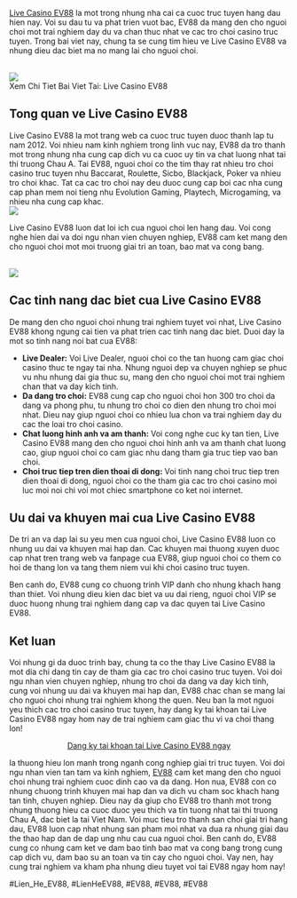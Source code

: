 <p><a href="https://ev88.co.uk/live-casino-ev88/">Live Casino EV88</a> la mot trong nhung nha cai ca cuoc truc tuyen hang dau hien nay. Voi su dau tu va phat trien vuot bac, EV88 da mang den cho nguoi choi mot trai nghiem day du va chan thuc nhat ve cac tro choi casino truc tuyen. Trong bai viet nay, chung ta se cung tim hieu ve Live Casino EV88 va nhung dieu dac biet ma no mang lai cho nguoi choi.</p><br><img src="https://ev88.co.uk/wp-content/uploads/2025/03/logo.webp"></br>
Xem Chi Tiet Bai Viet Tai: Live Casino EV88<h2>Tong quan ve Live Casino EV88</h2><p>Live Casino EV88 la mot trang web ca cuoc truc tuyen duoc thanh lap tu nam 2012. Voi nhieu nam kinh nghiem trong linh vuc nay, EV88 da tro thanh mot trong nhung nha cung cap dich vu ca cuoc uy tin va chat luong nhat tai thi truong Chau A. Tai EV88, nguoi choi co the tim thay rat nhieu tro choi casino truc tuyen nhu Baccarat, Roulette, Sicbo, Blackjack, Poker va nhieu tro choi khac. Tat ca cac tro choi nay deu duoc cung cap boi cac nha cung cap phan mem noi tieng nhu Evolution Gaming, Playtech, Microgaming, va nhieu nha cung cap khac.<br><img src="https://ev88.co.uk/wp-content/uploads/2025/02/live-casino-ev88-uu-diem.jpg"></br><p>Live Casino EV88 luon dat loi ich cua nguoi choi len hang dau. Voi cong nghe hien dai va doi ngu nhan vien chuyen nghiep, EV88 cam ket mang den cho nguoi choi mot moi truong giai tri an toan, bao mat va cong bang.</p><br><img src="https://ev88.co.uk/wp-content/uploads/2025/02/live-casino-ev88-tro-choi.jpg"></br><h2>Cac tinh nang dac biet cua Live Casino EV88</h2><p>De mang den cho nguoi choi nhung trai nghiem tuyet voi nhat, Live Casino EV88 khong ngung cai tien va phat trien cac tinh nang dac biet. Duoi day la mot so tinh nang noi bat cua EV88:<ul>
<li><strong>Live Dealer:</strong> Voi Live Dealer, nguoi choi co the tan huong cam giac choi casino thuc te ngay tai nha. Nhung nguoi dep va chuyen nghiep se phuc vu nhu nhung dai gia thuc su, mang den cho nguoi choi mot trai nghiem chan that va day kich tinh.</li>
<li><strong>Da dang tro choi:</strong> EV88 cung cap cho nguoi choi hon 300 tro choi da dang va phong phu, tu nhung tro choi co dien den nhung tro choi moi nhat. Dieu nay giup nguoi choi co nhieu lua chon va trai nghiem day du cac the loai tro choi casino.</li>
<li><strong>Chat luong hinh anh va am thanh:</strong> Voi cong nghe cuc ky tan tien, Live Casino EV88 mang den cho nguoi choi hinh anh va am thanh chat luong cao, giup nguoi choi co cam giac nhu dang tham gia truc tiep vao ban choi.</li>
<li><strong>Choi truc tiep tren dien thoai di dong:</strong> Voi tinh nang choi truc tiep tren dien thoai di dong, nguoi choi co the tham gia cac tro choi casino moi luc moi noi chi voi mot chiec smartphone co ket noi internet.</li>
</ul><h2>Uu dai va khuyen mai cua Live Casino EV88</h2><p>De tri an va dap lai su yeu men cua nguoi choi, Live Casino EV88 luon co nhung uu dai va khuyen mai hap dan. Cac khuyen mai thuong xuyen duoc cap nhat tren trang web va fanpage cua EV88, giup nguoi choi co them co hoi de thang lon va tang them niem vui khi choi casino truc tuyen.</p><p>Ben canh do, EV88 cung co chuong trinh VIP danh cho nhung khach hang than thiet. Voi nhung dieu kien dac biet va uu dai rieng, nguoi choi VIP se duoc huong nhung trai nghiem dang cap va dac quyen tai Live Casino EV88.<h2>Ket luan</h2><p>Voi nhung gi da duoc trinh bay, chung ta co the thay Live Casino EV88 la mot dia chi dang tin cay de tham gia cac tro choi casino truc tuyen. Voi doi ngu nhan vien chuyen nghiep, nhung tro choi da dang va day kich tinh, cung voi nhung uu dai va khuyen mai hap dan, EV88 chac chan se mang lai cho nguoi choi nhung trai nghiem khong the quen. Neu ban la mot nguoi yeu thich cac tro choi casino truc tuyen, hay dang ky tai khoan tai Live Casino EV88 ngay hom nay de trai nghiem cam giac thu vi va choi thang lon!</p><p align="center"><a class="button" href="#">Dang ky tai khoan tai Live Casino EV88 ngay</a></p><p>la thuong hieu lon manh trong nganh cong nghiep giai tri truc tuyen. Voi doi ngu nhan vien tan tam va kinh nghiem, <a href="https://ev88.co.uk/">EV88</a> cam ket mang den cho nguoi choi nhung trai nghiem cuoc dinh cao va da dang. Hon nua, EV88 con co nhung chuong trinh khuyen mai hap dan va dich vu cham soc khach hang tan tinh, chuyen nghiep. Dieu nay da giup cho EV88 tro thanh mot trong nhung thuong hieu ca cuoc duoc yeu thich va tin tuong nhat tai thi truong Chau A, dac biet la tai Viet Nam. Voi muc tieu tro thanh san choi giai tri hang dau, EV88 luon cap nhat nhung san pham moi nhat va dua ra nhung giai dau the thao hap dan de dap ung nhu cau cua nguoi choi. Ben canh do, EV88 cung co nhung cam ket ve dam bao tinh bao mat va cong bang trong cung cap dich vu, dam bao su an toan va tin cay cho nguoi choi. Vay nen, hay cung trai nghiem va kham pha nhung dieu tuyet voi tai EV88 ngay hom nay!</p>
#Lien_He_EV88, #LienHeEV88, #EV88, #EV88, #EV88
